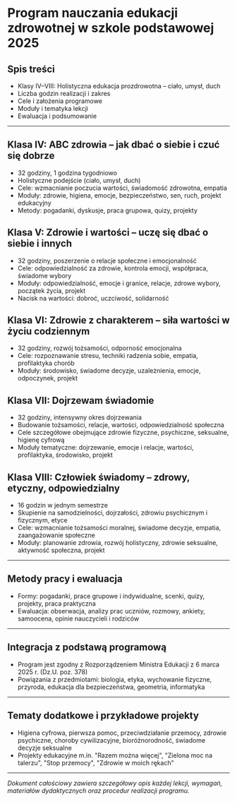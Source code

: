 # Program nauczania edukacji zdrowotnej w szkole podstawowej 2025

## Spis treści
- Klasy IV–VIII: Holistyczna edukacja prozdrowotna – ciało, umysł, duch
- Liczba godzin realizacji i zakres
- Cele i założenia programowe
- Moduły i tematyka lekcji
- Ewaluacja i podsumowanie

---

## Klasa IV: ABC zdrowia – jak dbać o siebie i czuć się dobrze
- 32 godziny, 1 godzina tygodniowo
- Holistyczne podejście (ciało, umysł, duch)
- Cele: wzmacnianie poczucia wartości, świadomość zdrowotna, empatia
- Moduły: zdrowie, higiena, emocje, bezpieczeństwo, sen, ruch, projekt edukacyjny
- Metody: pogadanki, dyskusje, praca grupowa, quizy, projekty

## Klasa V: Zdrowie i wartości – uczę się dbać o siebie i innych
- 32 godziny, poszerzenie o relacje społeczne i emocjonalność
- Cele: odpowiedzialność za zdrowie, kontrola emocji, współpraca, świadome wybory
- Moduły: odpowiedzialność, emocje i granice, relacje, zdrowe wybory, początek życia, projekt
- Nacisk na wartości: dobroć, uczciwość, solidarność

## Klasa VI: Zdrowie z charakterem – siła wartości w życiu codziennym
- 32 godziny, rozwój tożsamości, odporność emocjonalna
- Cele: rozpoznawanie stresu, techniki radzenia sobie, empatia, profilaktyka chorób
- Moduły: środowisko, świadome decyzje, uzależnienia, emocje, odpoczynek, projekt

## Klasa VII: Dojrzewam świadomie
- 32 godziny, intensywny okres dojrzewania
- Budowanie tożsamości, relacje, wartości, odpowiedzialność społeczna
- Cele szczegółowe obejmujące zdrowie fizyczne, psychiczne, seksualne, higienę cyfrową
- Moduły tematyczne: dojrzewanie, emocje i relacje, wartości, profilaktyka, środowisko, projekt

## Klasa VIII: Człowiek świadomy – zdrowy, etyczny, odpowiedzialny
- 16 godzin w jednym semestrze
- Skupienie na samodzielności, dojrzałości, zdrowiu psychicznym i fizycznym, etyce
- Cele: wzmacnianie tożsamości moralnej, świadome decyzje, empatia, zaangażowanie społeczne
- Moduły: planowanie zdrowia, rozwój holistyczny, zdrowie seksualne, aktywność społeczna, projekt

---

## Metody pracy i ewaluacja
- Formy: pogadanki, prace grupowe i indywidualne, scenki, quizy, projekty, praca praktyczna
- Ewaluacja: obserwacja, analizy prac uczniów, rozmowy, ankiety, samoocena, opinie nauczycieli i rodziców

---

## Integracja z podstawą programową
- Program jest zgodny z Rozporządzeniem Ministra Edukacji z 6 marca 2025 r. (Dz.U. poz. 378)
- Powiązania z przedmiotami: biologia, etyka, wychowanie fizyczne, przyroda, edukacja dla bezpieczeństwa, geometria, informatyka

---

## Tematy dodatkowe i przykładowe projekty
- Higiena cyfrowa, pierwsza pomoc, przeciwdziałanie przemocy, zdrowie psychiczne, choroby cywilizacyjne, bioróżnorodność, świadome decyzje seksualne
- Projekty edukacyjne m.in. "Razem można więcej", "Zielona moc na talerzu", "Stop przemocy", "Zdrowie w moich rękach"

---

*Dokument całościowy zawiera szczegółowy opis każdej lekcji, wymagań, materiałów dydaktycznych oraz procedur realizacji programu.*  
